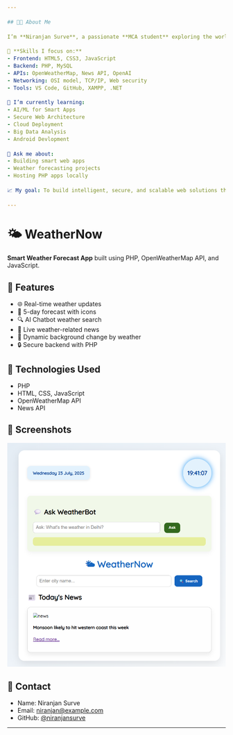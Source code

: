 ```yaml
---

## 👨‍💻 About Me

I’m **Niranjan Surve**, a passionate **MCA student** exploring the world of **web development**, **API integration**, and **network security**. I enjoy turning complex problems into smart, user-friendly solutions.

🔧 **Skills I focus on:**
- Frontend: HTML5, CSS3, JavaScript
- Backend: PHP, MySQL
- APIs: OpenWeatherMap, News API, OpenAI
- Networking: OSI model, TCP/IP, Web security
- Tools: VS Code, GitHub, XAMPP, .NET

🌱 I’m currently learning:
- AI/ML for Smart Apps
- Secure Web Architecture
- Cloud Deployment
- Big Data Analysis
- Android Devlopment 

💬 Ask me about:
- Building smart web apps
- Weather forecasting projects
- Hosting PHP apps locally

📈 My goal: To build intelligent, secure, and scalable web solutions that can help businesses or users make better real-time decisions.

---
```



# 🌤 WeatherNow

**Smart Weather Forecast App** built using PHP, OpenWeatherMap API, and JavaScript.

## 🔧 Features

- 🌐 Real-time weather updates
- 📅 5-day forecast with icons
- 🔍 AI Chatbot weather search
- 📰 Live weather-related news
- 🌈 Dynamic background change by weather
- 🔒 Secure backend with PHP

## 🚀 Technologies Used

- PHP
- HTML, CSS, JavaScript
- OpenWeatherMap API
- News API

## 📸 Screenshots

![screenshot](Screenshot.png)

## 📩 Contact

- Name: Niranjan Surve
- Email: niranjan@example.com
- GitHub: [@niranjansurve](https://github.com/niranjansurve)

---
